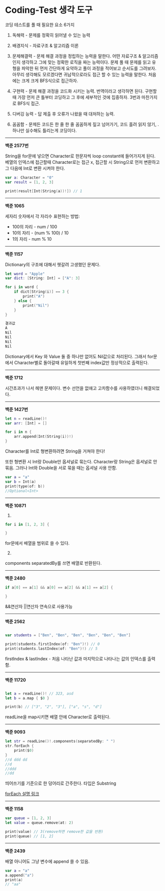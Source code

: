 # Coding-Test 생각 도구

코딩 테스트를 풀 때 필요한 요소 6가지  
 
1. 독해력 - 문제를 정확히 읽어낼 수 있는 능력
 
2. 배경지식 - 자료구조 & 알고리즘 이론

3. 문제해결력 - 문제 해결 과정을 정립하는 능력을 말한다. 어떤 자료구조 & 알고리즘인지 생각하고 그에 맞는 정확한 로직을 짜는 능력이다. 문제 풀 때 문제를 읽고 유형을 파악한 뒤 먼저 간단하게 요약하고 풀이 과정을 적어보고 순서도를 그려보자. 아무리 생각해도 모르겠다면 귀납적으로라도 접근 할 수 있는 능력을 말한다. 처음에는 크게 크게 BFS식으로 접근하자. 
 
4. 구현력 - 문제 해결 과정을 코드화 시키는 능력. 번역이라고 생각하면 된다. 구현할때 가장 먼저 큰 틀부터 코딩하고 그 후에 세부적인 것에 집중하자. 3번과 마찬가지로 BFS식 접근.

5. 디버깅 능력 - 답 제출 후 오류가 나왔을 때 대처하는 능력.

6. 꼼꼼함 - 문제든 코드든 한 줄 한 줄 꼼꼼하게 짚고 넘어가기, 코드 흘려 읽지 않기, .하나만 실수해도 틀리는게 코딩이다.

*** 

**백준 2577번**   

String을 for문에 넣으면  Character로 한문자씩 loop constant에 들어가지게 된다. 베열의 인덱스에 접근할때 Character로는 접근 x, 접근할 시 String으로 먼저 변환하고 그 다음에 Int로 변환 시켜야 한다.

```swift 
var a: Character = "0"
var result = [1, 2, 3]

print(result[Int(String(a))!]) // 1
```  

***

**백준 1065** 
 
세자리 숫자에서 각 자리수 표현하는 방법: 
* 100의 자리 - num / 100
* 10의 자리 - (num % 100) / 10
* 1의 자리 - num % 10

***

**백준 1157** 

Dictionary의 구조에 대해서 헷갈려 고생했던 문제다. 

```swift
let word = "Apple"
var dict: [String: Int] = ["A": 3]

for i in word {
    if dict[String(i)] == 3 {
        print("A")
    } else {
        print("Nil")
    }
}

결과값
A
Nil
Nil
Nil
Nil
```

Dictionary에서 Key 와 Value 둘 중 하나만 없어도 Nil값으로 처리된다. 그래서 for문에서 Character별로 돌아갈때 유일하게 첫번째 index값만 정상적으로 출력된다.

***

**백준 1712** 

시간초과가 나서 헤맨 문제이다. 변수 선언을 없애고 고차함수를 사용하였더니 해결되었다.

***

**백준 1427번**

```swift
let n = readLine()!
var arr: [Int] = []

for i in n {
    arr.append(Int(String(i))!)
}
```

Character를 Int로 형변환하려면 String을 거쳐야 한다!

또한 형변환 시 Int랑 Double만 옵셔널로 묶는다. Character랑 String은 옵셔널로 안 묶음. 그러나 Int와 Double을 서로 묶을 때는 옵셔널 사용 안함.
 
```swift
var a = "a"
var b = Int(a)
print(type(of: b))
//Optional<Int>
```

***

**백준 10871**

1.

```swift
for i in [1, 2, 3] {

}
```

for문에서 배열을 범위로 쓸 수 있다.

2.

components separatedBy를 쓰면 배열로 반환된다.

***

**백준 2480**

```swift
if a[0] == a[1] && a[0] == a[2] && a[1] == a[2] {

}
```

&&연산자 ||연산자 연속으로 사용가능

***

**백준 2562**

```swift

var students = ["Ben", "Ben", "Ben", "Ben", "Ben", "Ben"]

print(students.firstIndex(of: "Ben")!) // 0
print(students.lastIndex(of: "Ben")!) // 5
```

firstIndex & lastIndex - 처음 나타난 값과 마지막으로 나타나는 값의 인덱스를 출력함.

***

**백준 11720**

```swift

let a = readLine()! // 323, asd
let b = a.map { $0 }

print(b) // ["3", "2", "3"], ["a", "s", "d"]
```
readLine을 map시키면 배열 안에 Character로 출력된다.

***

**백준 9093**

```swift
let str = readLine()!.components(separatedBy: " ")
str.forEach {
    print($0)
}
//d ddd dd
//d
//ddd
//dd
```

띄어쓰기를 기준으로 한 덩어리로 간주한다. 타입은 Substring

[forEach 설명 링크](https://babbab2.tistory.com/95)

***

**백준 1158**

```swift
var queue = [1, 2, 3]
let value = queue.remove(at: 2)

print(value) // 3(remove하면 remove한 값을 반환)
print(queue) // [1, 2]
```

***

**백준 2439**

배열 아니어도 그냥 변수에 append 쓸 수 있음.

```swift
var a = "a"
a.append("a")
print(a)
// "aa"
```





 




 

 
